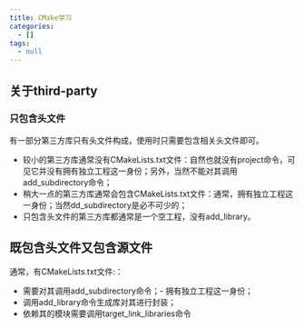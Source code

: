 ```yaml
---
title: CMake学习
categories:
  - []
tags:
  - null
---
```


<!--more-->
## 关于third-party
### 只包含头文件
有一部分第三方库只有头文件构成，使用时只需要包含相关头文件即可。
- 较小的第三方库通常没有CMakeLists.txt文件：自然也就没有project命令，可见它并没有拥有独立工程这一身份；另外，当然不能对其调用add_subdirectory命令；
- 稍大一点的第三方库通常会包含CMakeLists.txt文件：通常，拥有独立工程这一身份；当然dd_subdirectory是必不可少的；
- 只包含头文件的第三方库都通常是一个空工程，没有add_library。

## 既包含头文件又包含源文件
通常，有CMakeLists.txt文件:：
- 需要对其调用add_subdirectory命令；- 拥有独立工程这一身份；
- 调用add_library命令生成库对其进行封装；
- 依赖其的模块需要调用target_link_libraries命令

